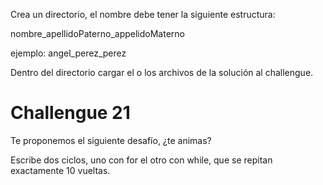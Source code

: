 Crea un directorio, el nombre debe tener la siguiente estructura:

nombre_apellidoPaterno_appelidoMaterno

ejemplo: angel_perez_perez

Dentro del directorio cargar el o los archivos de la solución al challengue.

# Challengue 21

Te proponemos el siguiente desafío, ¿te animas?

Escribe dos ciclos, uno con for el otro con while, que se repitan exactamente 10 vueltas.

